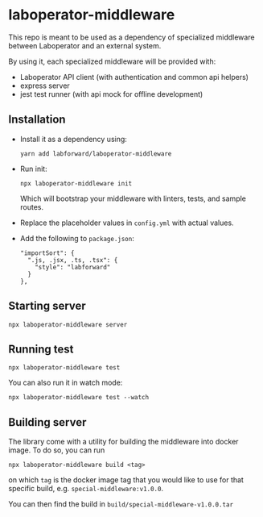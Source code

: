 # laboperator-middleware

This repo is meant to be used as a dependency of specialized middleware between Laboperator and an external system.

By using it, each specialized middleware will be provided with:

- Laboperator API client (with authentication and common api helpers)
- express server
- jest test runner (with api mock for offline development)

## Installation

- Install it as a dependency using:

  ```
  yarn add labforward/laboperator-middleware
  ```

- Run init:

  ```
  npx laboperator-middleware init
  ```

  Which will bootstrap your middleware with linters, tests, and sample routes.

- Replace the placeholder values in `config.yml` with actual values.
- Add the following to `package.json`:

  ```
  "importSort": {
    ".js, .jsx, .ts, .tsx": {
      "style": "labforward"
    }
  },
  ```

## Starting server

```
npx laboperator-middleware server
```

## Running test

```
npx laboperator-middleware test
```

You can also run it in watch mode:

```
npx laboperator-middleware test --watch
```

## Building server

The library come with a utility for building the middleware into docker image. To do so, you can run

```
npx laboperator-middleware build <tag>
```

on which `tag` is the docker image tag that you would like to use for that specific build, e.g. `special-middleware:v1.0.0`.

You can then find the build in `build/special-middleware-v1.0.0.tar`
